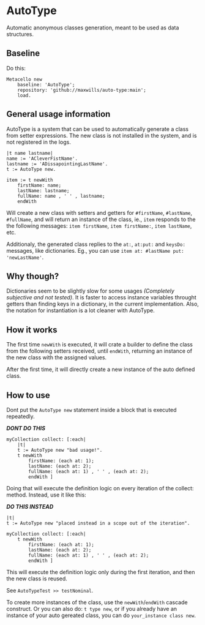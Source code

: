 # AutoType
Automatic anonymous classes generation, meant to be used as data structures.

## Baseline

Do this:
```Smalltalk
Metacello new
    baseline: 'AutoType';
    repository: 'github://maxwills/auto-type:main';
    load.
```

## General usage information

AutoType is a system that can be used to automatically generate a class from setter expressions. The new class is not installed in the system, and is not registered in the logs.

```Smalltalk
|t name lastname|
name := 'ACleverFistName'.
lastname := 'ADissapointingLastName'.
t := AutoType new.

item := t newWith
	firstName: name;
	lastName: lastname;
	fullName: name , ' ' , lastname;
	endWith
```
Will create a new class with setters and getters for `#firstName`, `#lastName`, `#fullName`, and will return an instance of the class, ie., `item` responds to the the following messages: `item firstName`, `item firstName:`, `item lastName`, etc.

Additionaly, the generated class replies to the `at:`, `at:put:` and `keysDo:` messages, like dictionaries. Eg., you can use `item at: #lastName put: 'newLastName'`.

## Why though?
Dictionaries seem to be slightly slow for some usages *(Completely subjective and not tested)*. It is faster to access instance variables throught getters than finding keys in a dictionary, in the current implementation. Also, the notation for instantiation is a lot cleaner with AutoType.

## How it works

The first time `newWith` is executed, it will crate a builder to define the class from the following setters received, until `endWith`, returning an instance of the new class with the assigned values. 

After the first time, it will directly create a new instance of the auto defined class.

## How to use

Dont put the `AutoType new` statement inside a block that is executed repeatedly.

***DONT DO THIS***

```Smalltalk
myCollection collect: [:each| 
	|t|
	t := AutoType new "bad usage!".
	t newWith
		firstName: (each at: 1);
		lastName: (each at: 2);
		fullName: (each at: 1) , ' ' , (each at: 2);
		endWith ]
```

Doing that will execute the definition logic on every iteration of the collect: method. Instead, use it like this:

***DO THIS INSTEAD***
```Smalltalk
|t|
t := AutoType new "placed instead in a scope out of the iteration".
	
myCollection collect: [:each| 
	t newWith
		firstName: (each at: 1);
		lastName: (each at: 2);
		fullName: (each at: 1) , ' ' , (each at: 2);
		endWith ]
```
This will execute the definition logic only during the first iteration, and then the new class is reused.

See `AutoTypeTest >> testNominal`.


To create more instances of the class, use the `newWith`/`endWith` cascade construct. Or you can also do:
`t type new`, or if you already have an instance of your auto gereated class, you can do `your_instance class new`.
